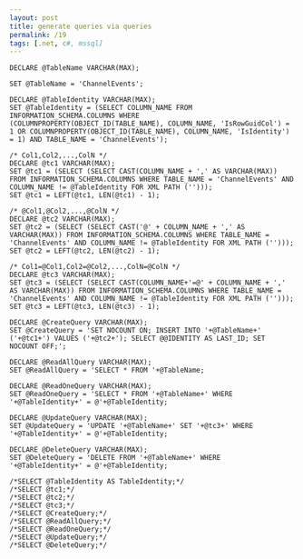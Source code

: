 ```yaml
---
layout: post
title: generate queries via queries
permalink: /19
tags: [.net, c#, mssql]
---
```


    DECLARE @TableName VARCHAR(MAX);

    SET @TableName = 'ChannelEvents';

    DECLARE @TableIdentity VARCHAR(MAX);
    SET @TableIdentity = (SELECT COLUMN_NAME FROM INFORMATION_SCHEMA.COLUMNS WHERE (COLUMNPROPERTY(OBJECT_ID(TABLE_NAME), COLUMN_NAME, 'IsRowGuidCol') = 1 OR COLUMNPROPERTY(OBJECT_ID(TABLE_NAME), COLUMN_NAME, 'IsIdentity') = 1) AND TABLE_NAME = 'ChannelEvents');

    /* Col1,Col2,...,ColN */
    DECLARE @tc1 VARCHAR(MAX);
    SET @tc1 = (SELECT (SELECT CAST(COLUMN_NAME + ',' AS VARCHAR(MAX)) FROM INFORMATION_SCHEMA.COLUMNS WHERE TABLE_NAME = 'ChannelEvents' AND COLUMN_NAME != @TableIdentity FOR XML PATH ('')));
    SET @tc1 = LEFT(@tc1, LEN(@tc1) - 1);

    /* @Col1,@Col2,...,@ColN */
    DECLARE @tc2 VARCHAR(MAX);
    SET @tc2 = (SELECT (SELECT CAST('@' + COLUMN_NAME + ',' AS VARCHAR(MAX)) FROM INFORMATION_SCHEMA.COLUMNS WHERE TABLE_NAME = 'ChannelEvents' AND COLUMN_NAME != @TableIdentity FOR XML PATH ('')));
    SET @tc2 = LEFT(@tc2, LEN(@tc2) - 1);

    /* Col1=@Col1,Col2=@Col2,...,ColN=@ColN */
    DECLARE @tc3 VARCHAR(MAX);
    SET @tc3 = (SELECT (SELECT CAST(COLUMN_NAME+'=@' + COLUMN_NAME + ',' AS VARCHAR(MAX)) FROM INFORMATION_SCHEMA.COLUMNS WHERE TABLE_NAME = 'ChannelEvents' AND COLUMN_NAME != @TableIdentity FOR XML PATH ('')));
    SET @tc3 = LEFT(@tc3, LEN(@tc3) - 1);

    DECLARE @CreateQuery VARCHAR(MAX);
    SET @CreateQuery = 'SET NOCOUNT ON; INSERT INTO '+@TableName+' ('+@tc1+') VALUES ('+@tc2+'); SELECT @@IDENTITY AS LAST_ID; SET NOCOUNT OFF;';

    DECLARE @ReadAllQuery VARCHAR(MAX);
    SET @ReadAllQuery = 'SELECT * FROM '+@TableName;

    DECLARE @ReadOneQuery VARCHAR(MAX);
    SET @ReadOneQuery = 'SELECT * FROM '+@TableName+' WHERE '+@TableIdentity+' = @'+@TableIdentity;

    DECLARE @UpdateQuery VARCHAR(MAX);
    SET @UpdateQuery = 'UPDATE '+@TableName+' SET '+@tc3+' WHERE '+@TableIdentity+' = @'+@TableIdentity;

    DECLARE @DeleteQuery VARCHAR(MAX);
    SET @DeleteQuery = 'DELETE FROM '+@TableName+' WHERE '+@TableIdentity+' = @'+@TableIdentity;

    /*SELECT @TableIdentity AS TableIdentity;*/
    /*SELECT @tc1;*/
    /*SELECT @tc2;*/
    /*SELECT @tc3;*/
    /*SELECT @CreateQuery;*/
    /*SELECT @ReadAllQuery;*/
    /*SELECT @ReadOneQuery;*/
    /*SELECT @UpdateQuery;*/
    /*SELECT @DeleteQuery;*/
